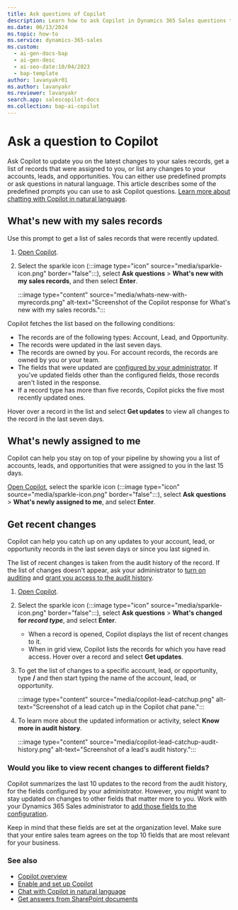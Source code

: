 ```yaml
---
title: Ask questions of Copilot
description: Learn how to ask Copilot in Dynamics 365 Sales questions to know what's new with your leads, opportunities, accounts, and records assigned to you.
ms.date: 06/13/2024
ms.topic: how-to
ms.service: dynamics-365-sales
ms.custom:
  - ai-gen-docs-bap
  - ai-gen-desc
  - ai-seo-date:10/04/2023
  - bap-template
author: lavanyakr01
ms.author: lavanyakr
ms.reviewer: lavanyakr
search.app: salescopilot-docs
ms.collection: bap-ai-copilot
---
```


# Ask a question to Copilot

Ask Copilot to update you on the latest changes to your sales records, get a list of records that were assigned to you, or list any changes to your accounts, leads, and opportunities. You can either use predefined prompts or ask questions in natural language. This article describes some of the predefined prompts you can use to ask Copilot questions. [Learn more about chatting with Copilot in natural language](use-sales-copilot.md#chat-with-copilot-in-NL).

## What's new with my sales records

Use this prompt to get a list of sales records that were recently updated.  

1. [Open Copilot](use-sales-copilot.md#open-copilot).
1. Select the sparkle icon (:::image type="icon" source="media/sparkle-icon.png" border="false":::), select **Ask questions** > **What's new with my sales records**, and then select **Enter**.

    :::image type="content" source="media/whats-new-with-myrecords.png" alt-text="Screenshot of the Copilot response for What's new with my sales records.":::

Copilot fetches the list based on the following conditions:

- The records are of the following types: Account, Lead, and Opportunity.
- The records were updated in the last seven days.
- The records are owned by you. For account records, the records are owned by you or your team.
- The fields that were updated are [configured by your administrator](enable-setup-copilot.md#configure-fields-for-generating-whats-new-with-my-sales-records-list). If you've updated fields other than the configured fields, those records aren't listed in the response.
- If a record type has more than five records, Copilot picks the five most recently updated ones.

Hover over a record in the list and select **Get updates** to view all changes to the record in the last seven days.

## What's newly assigned to me

Copilot can help you stay on top of your pipeline by showing you a list of accounts, leads, and opportunities that were assigned to you in the last 15 days.

[Open Copilot](use-sales-copilot.md#open-copilot), select the sparkle icon (:::image type="icon" source="media/sparkle-icon.png" border="false":::), select **Ask questions** > **What's newly assigned to me**, and select **Enter**.

## Get recent changes

Copilot can help you catch up on any updates to your account, lead, or opportunity records in the last seven days or since you last signed in.

The list of recent changes is taken from the audit history of the record. If the list of changes doesn't appear, ask your administrator to [turn on auditing](enable-setup-copilot.md#turn-copilot-features-on-or-off-in-sales-hub) and [grant you access to the audit history](enable-setup-copilot.md#grant-audit-access-to-your-sellers).

1. [Open Copilot](use-sales-copilot.md#open-copilot).
1. Select the sparkle icon (:::image type="icon" source="media/sparkle-icon.png" border="false":::), select **Ask questions** > **What's changed for *record type***, and select **Enter**.

    - When a record is opened, Copilot displays the list of recent changes to it.
    - When in grid view, Copilot lists the records for which you have read access. Hover over a record and select **Get updates**.

1. To get the list of changes to a specific account, lead, or opportunity, type **/** and then start typing the name of the account, lead, or opportunity.

    :::image type="content" source="media/copilot-lead-catchup.png" alt-text="Screenshot of a lead catch up in the Copilot chat pane.":::

1. To learn more about the updated information or activity, select **Know more in audit history**.

    :::image type="content" source="media/copilot-lead-catchup-audit-history.png" alt-text="Screenshot of a lead's audit history.":::

### Would you like to view recent changes to different fields?

Copilot summarizes the last 10 updates to the record from the audit history, for the fields configured by your administrator. However, you might want to stay updated on changes to other fields that matter more to you. Work with your Dynamics 365 Sales administrator to [add those fields to the configuration](enable-setup-copilot.md#configure-fields-for-generating-summaries-and-recent-changes-list).

Keep in mind that these fields are set at the organization level. Make sure that your entire sales team agrees on the top 10 fields that are most relevant for your business.

### See also

- [Copilot overview](copilot-overview.md)  
- [Enable and set up Copilot](enable-setup-copilot.md)  
- [Chat with Copilot in natural language](use-sales-copilot.md#chat-with-copilot-in-NL)
- [Get answers from SharePoint documents](copilot-get-doc-suggestions.md#get-answers-from-sharepoint-documents)